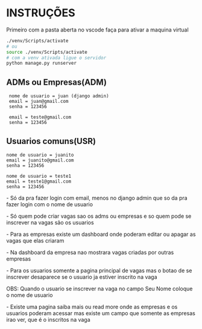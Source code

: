 # INSTRUÇÕES
 Primeiro com a pasta aberta no vscode faça para ativar a maquina virtual
 
 ```bash
 ./venv/Scripts/activate 
 # ou 
 source ./venv/Scripts/activate
 # com a venv ativada ligue o servidor
 python manage.py runserver
 
 ```
 
 ##	ADMs ou Empresas(ADM)
```
 nome de usuario = juan (django admin)
 email = juan@gmail.com 
 senha = 123456
	
 email = teste@gmail.com
 senha = 123456
```
## Usuarios comuns(USR)
```
nome de usuario = juanito
email = juanito@gmail.com
senha = 123456
	
nome de usuario = teste1
email = teste1@gmail.com
senha = 123456
```

<p>- Só da pra fazer login com email, menos no django admin que so da pra fazer login com o nome de usuario</p>
<p>- Só quem pode criar vagas sao os adms ou empresas e so quem pode se inscrever na vagas são os usuarios </p>
<p>- Para as empresas existe um dashboard onde poderam editar ou apagar as vagas que elas criaram</p>
<p>- Na dashboard da empresa nao mostrara vagas criadas por outras empresas</p>
<p>- Para os usuarios somente a pagina principal de vagas mas o botao de se inscrever desaparece se o usuario ja estiver inscrito na vaga </p>
<p>OBS: Quando o usuario se inscrever na vaga no campo Seu Nome coloque o nome de usuario </p>
<p>- Existe uma pagina saiba mais ou read more onde as empresas e os usuarios poderam acessar mas existe um campo que somente as empresas irao ver, que é o inscritos na vaga </p>
